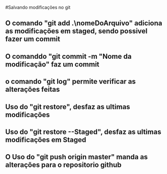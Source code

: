 
#Salvando modificações no git
## O comando "git add .\nomeDoArquivo" adiciona as modificações em staged, sendo possivel fazer um commit
## O comanddo "git commit -m "Nome da modificação" faz um commit
## o comando "git log" permite verificar as alterações feitas
## Uso do "git restore", desfaz as ultimas modificações
## Uso do "git restore --Staged", desfaz as ultimas modificações em Staged
## O Uso do "git push origin master" manda as alterações para o repositorio github